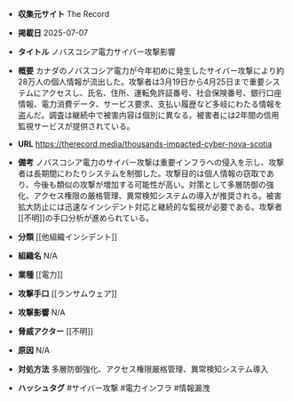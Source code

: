 - **収集元サイト**
The Record

- **掲載日**
2025-07-07

- **タイトル**
ノバスコシア電力サイバー攻撃影響

- **概要**
カナダのノバスコシア電力が今年初めに発生したサイバー攻撃により約28万人の個人情報が流出した。攻撃者は3月19日から4月25日まで重要システムにアクセスし、氏名、住所、運転免許証番号、社会保険番号、銀行口座情報、電力消費データ、サービス要求、支払い履歴など多岐にわたる情報を盗んだ。調査は継続中で被害内容は個別に異なる。被害者には2年間の信用監視サービスが提供されている。

- **URL**
https://therecord.media/thousands-impacted-cyber-nova-scotia

- **備考**
ノバスコシア電力のサイバー攻撃は重要インフラへの侵入を示し、攻撃者は長期間にわたりシステムを制御した。攻撃目的は個人情報の窃取であり、今後も類似の攻撃が増加する可能性が高い。対策として多層防御の強化、アクセス権限の厳格管理、異常検知システムの導入が推奨される。被害拡大防止には迅速なインシデント対応と継続的な監視が必要である。攻撃者[[不明]]の手口分析が進められている。

- **分類**
[[他組織インシデント]]

- **組織名**
N/A

- **業種**
[[電力]]

- **攻撃手口**
[[ランサムウェア]]

- **攻撃影響**
N/A

- **脅威アクター**
[[不明]]

- **原因**
N/A

- **対処方法**
多層防御強化、アクセス権限厳格管理、異常検知システム導入

- **ハッシュタグ**
#サイバー攻撃 #電力インフラ #情報漏洩
